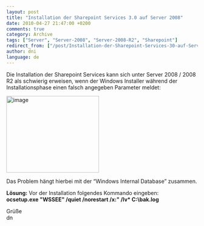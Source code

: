 ```yaml
---
layout: post
title: "Installation der Sharepoint Services 3.0 auf Server 2008"
date: 2010-04-27 21:47:00 +0200
comments: true
category: Archive
tags: ["Server", "Server-2008", "Server-2008-R2", "Sharepoint"]
redirect_from: ["/post/Installation-der-Sharepoint-Services-30-auf-Server-2008", "/post/installation-der-sharepoint-services-30-auf-server-2008"]
author: dni
language: de
---
```

<!-- more -->
<p>Die Installation der Sharepoint Services kann sich unter Server 2008 / 2008 R2 als schwierig erweisen, wenn der Windows Installer während der Installationsphase einen falsch angegeben Parameter meldet:</p>  <p><a href="/assets/archive/image_103.png" target="_blank"><img style="border-bottom: 0px; border-left: 0px; display: inline; border-top: 0px; border-right: 0px" title="image" border="0" alt="image" src="/assets/archive/image_thumb_103.png" width="244" height="202" /></a> </p>  <p>Das Problem hängt hierbei mit der “Windows Internal Database” zusammen.</p>  <p><strong>Lösung:</strong> Vor der Installation folgendes Kommando eingeben:    <br /><strong>ocsetup.exe &quot;WSSEE&quot; /quiet /norestart /x:&quot; /lv* C:\bak.log</strong></p>  <p>Grüße   <br />dn</p>

